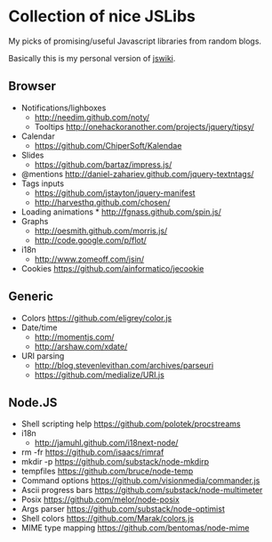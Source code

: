 # Collection of nice JSLibs

My picks of promising/useful Javascript libraries from random blogs.


Basically this is my personal version of [jswiki](https://github.com/bebraw/jswiki/wiki).



## Browser

  * Notifications/lighboxes
    * http://needim.github.com/noty/
    * Tooltips http://onehackoranother.com/projects/jquery/tipsy/
  * Calendar
    * https://github.com/ChiperSoft/Kalendae
  * Slides
    * https://github.com/bartaz/impress.js/
  * @mentions http://daniel-zahariev.github.com/jquery-textntags/
  * Tags inputs
    * https://github.com/jstayton/jquery-manifest
    * http://harvesthq.github.com/chosen/
  *  Loading animations
    *  http://fgnass.github.com/spin.js/
  * Graphs
    * http://oesmith.github.com/morris.js/
    * http://code.google.com/p/flot/
  * i18n
    * http://www.zomeoff.com/jsin/
  * Cookies https://github.com/ainformatico/jecookie

## Generic

  * Colors https://github.com/eligrey/color.js
  * Date/time
    * http://momentjs.com/
    * http://arshaw.com/xdate/
  * URI parsing
    * http://blog.stevenlevithan.com/archives/parseuri
    * https://github.com/medialize/URI.js

## Node.JS


  * Shell scripting help https://github.com/polotek/procstreams
  * i18n
    * http://jamuhl.github.com/i18next-node/
  * rm -fr https://github.com/isaacs/rimraf
  * mkdir -p https://github.com/substack/node-mkdirp
  * tempfiles https://github.com/bruce/node-temp
  * Command options https://github.com/visionmedia/commander.js
  * Ascii progress bars https://github.com/substack/node-multimeter
  * Posix https://github.com/melor/node-posix
  * Args parser https://github.com/substack/node-optimist
  * Shell colors https://github.com/Marak/colors.js
  * MIME type mapping https://github.com/bentomas/node-mime